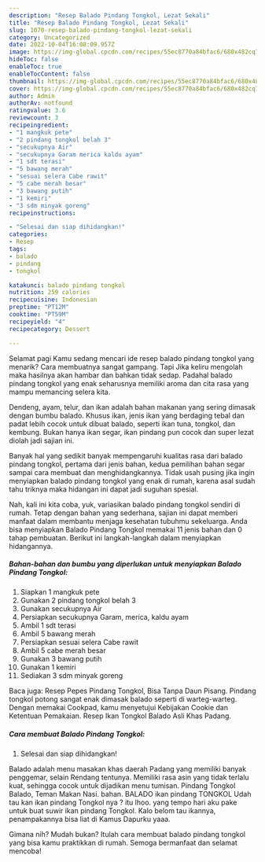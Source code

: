 ```yaml
---
description: "Resep Balado Pindang Tongkol, Lezat Sekali"
title: "Resep Balado Pindang Tongkol, Lezat Sekali"
slug: 1070-resep-balado-pindang-tongkol-lezat-sekali
category: Uncategorized
date: 2022-10-04T16:08:09.957Z
image: https://img-global.cpcdn.com/recipes/55ec8770a84bfac6/680x482cq70/balado-pindang-tongkol-foto-resep-utama.jpg
hideToc: false
enableToc: true
enableTocContent: false
thumbnail: https://img-global.cpcdn.com/recipes/55ec8770a84bfac6/680x482cq70/balado-pindang-tongkol-foto-resep-utama.jpg
cover: https://img-global.cpcdn.com/recipes/55ec8770a84bfac6/680x482cq70/balado-pindang-tongkol-foto-resep-utama.jpg
author: Admin
authorAv: notfound
ratingvalue: 3.6
reviewcount: 3
recipeingredient:
- "1 mangkuk pete"
- "2 pindang tongkol belah 3"
- "secukupnya Air"
- "secukupnya Garam merica kaldu ayam"
- "1 sdt terasi"
- "5 bawang merah"
- "sesuai selera Cabe rawit"
- "5 cabe merah besar"
- "3 bawang putih"
- "1 kemiri"
- "3 sdm minyak goreng"
recipeinstructions:

- "Selesai dan siap dihidangkan!"
categories:
- Resep
tags:
- balado
- pindang
- tongkol

katakunci: balado pindang tongkol 
nutrition: 259 calories
recipecuisine: Indonesian
preptime: "PT12M"
cooktime: "PT59M"
recipeyield: "4"
recipecategory: Dessert

---
```



Selamat pagi Kamu sedang mencari ide resep balado pindang tongkol yang menarik? Cara membuatnya sangat gampang. Tapi Jika keliru mengolah maka hasilnya akan hambar dan bahkan tidak sedap. Padahal balado pindang tongkol yang enak seharusnya memiliki aroma dan cita rasa yang mampu memancing selera kita.


Dendeng, ayam, telur, dan ikan adalah bahan makanan yang sering dimasak dengan bumbu balado. Khusus ikan, jenis ikan yang berdaging tebal dan padat lebih cocok untuk dibuat balado, seperti ikan tuna, tongkol, dan kembung. Bukan hanya ikan segar, ikan pindang pun cocok dan super lezat diolah jadi sajian ini.

Banyak hal yang sedikit banyak mempengaruhi kualitas rasa dari balado pindang tongkol, pertama dari jenis bahan, kedua pemilihan bahan segar sampai cara membuat dan menghidangkannya. Tidak usah pusing jika ingin menyiapkan balado pindang tongkol yang enak di rumah, karena asal sudah tahu triknya maka hidangan ini dapat jadi suguhan spesial.


Nah, kali ini kita coba, yuk, variasikan balado pindang tongkol sendiri di rumah. Tetap dengan bahan yang sederhana, sajian ini dapat memberi manfaat dalam membantu menjaga kesehatan tubuhmu sekeluarga. Anda bisa menyiapkan Balado Pindang Tongkol memakai 11 jenis bahan dan 0 tahap pembuatan. Berikut ini langkah-langkah dalam menyiapkan hidangannya.

<!--inarticleads1-->

##### Bahan-bahan dan bumbu yang diperlukan untuk menyiapkan Balado Pindang Tongkol:

1. Siapkan 1 mangkuk pete
1. Gunakan 2 pindang tongkol belah 3
1. Gunakan secukupnya Air
1. Persiapkan secukupnya Garam, merica, kaldu ayam
1. Ambil 1 sdt terasi
1. Ambil 5 bawang merah
1. Persiapkan sesuai selera Cabe rawit
1. Ambil 5 cabe merah besar
1. Gunakan 3 bawang putih
1. Gunakan 1 kemiri
1. Sediakan 3 sdm minyak goreng


Baca juga: Resep Pepes Pindang Tongkol, Bisa Tanpa Daun Pisang. Pindang tongkol potong sangat enak dimasak balado seperti di warteg-warteg. Dengan memakai Cookpad, kamu menyetujui Kebijakan Cookie dan Ketentuan Pemakaian. Resep Ikan Tongkol Balado Asli Khas Padang. 

<!--inarticleads2-->

##### Cara membuat Balado Pindang Tongkol:


1. Selesai dan siap dihidangkan!

Balado adalah menu masakan khas daerah Padang yang memiliki banyak penggemar, selain Rendang tentunya. Memiliki rasa asin yang tidak terlalu kuat, sehingga cocok untuk dijadikan menu tumisan. Pindang Tongkol Balado, Teman Makan Nasi. bahan. BALADO ikan pindang TONGKOL Udah tau kan ikan pindang Tongkol nya ? itu lhoo. yang tempo hari aku pake untuk buat suwir ikan pindang Tongkol. Kalo belom tau ikannya, penampakannya bisa liat di Kamus Dapurku yaaa. 

Gimana nih? Mudah bukan? Itulah cara membuat balado pindang tongkol yang bisa kamu praktikkan di rumah. Semoga bermanfaat dan selamat mencoba!
